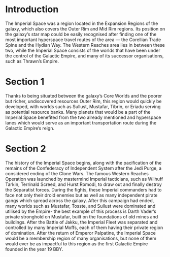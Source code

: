 # Introduction

The Imperial Space was a region located in the Expansion Regions of the galaxy, which also covers the Outer Rim and Mid Rim regions.
Its position on the galaxy’s star map could be easily recognised after finding one of the most important hyperspace travel routes of the area — the Corellian Trade Spine and the Hydian Way.
The Western Reaches area lies in between these two, while the Imperial Space consists of the worlds that have been under the control of the Galactic Empire, and many of its successor organisations, such as Thrawn’s Empire.

# Section 1

Thanks to being situated between the galaxy’s Core Worlds and the poorer but richer, undiscovered resources Outer Rim, this region would quickly be developed, with worlds such as Sullust, Mustafar, Tibrin, or Eriadu serving as potential resource banks.
Many planets that would be a part of the Imperial Space benefited from the two already mentioned and hyperspace lanes which would serve as an important transportation route during the Galactic Empire’s reign.

# Section 2

The history of the Imperial Space begins, along with the pacification of the remains of the Confederacy of Independent System after the Jedi Purge, a considered ending of the Clone Wars.
The famous Western Reaches Operation was launched by mastermind Imperial tacticians, such as Wilhuff Tarkin, Terrinald Screed, and Hurst Romodi, to draw out and finally destroy the Separatist forces.
During the fights, these Imperial commanders had to face not only their droid enemies but as well as many independent pirate gangs which spread across the galaxy.
After this campaign had ended, many worlds such as Mustafar, Tosste, and Sullust were dominated and utilised by the Empire- the best example of this process is Darth Vader’s private stronghold on Mustafar, built on the foundations of old mines and buildings.
After the Battle of Jakku, the Imperial Fleet was separated and controlled by many Imperial Moffs, each of them having their private region of domination.
After the return of Emperor Palpatine, the Imperial Space would be a membership region of many organisations, but none of them would ever be as impactful to this region as the first Galactic Empire founded in the year 19 BBY.
